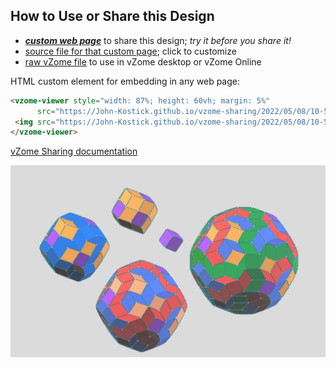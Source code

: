 
## How to Use or Share this Design

 - [***custom web page***][post] to share this design; *try it before you share it!*
 - [source file for that custom page][source]; click to customize
 - [raw vZome file][raw] to use in vZome desktop or vZome Online
 
 HTML custom element for embedding in any web page:
 ```html
<vzome-viewer style="width: 87%; height: 60vh; margin: 5%"
       src="https://John-Kostick.github.io/vzome-sharing/2022/05/08/10-52-37-5-cube-zones-2/5-cube-zones-2.vZome" >
  <img src="https://John-Kostick.github.io/vzome-sharing/2022/05/08/10-52-37-5-cube-zones-2/5-cube-zones-2.png" />
</vzome-viewer>
 ```

[vZome Sharing documentation](https://vzome.github.io/vzome/sharing.html#how-it-works)

![Image](<5-cube-zones-2.png>)


[post]: <https://John-Kostick.github.io/vzome-sharing/2022/05/08/5-cube-zones-2-10-52-37.html>
[source]: <https://github.com/John-Kostick/vzome-sharing/edit/main/_posts/2022-05-08-5-cube-zones-2-10-52-37.md>
[raw]: <https://raw.githubusercontent.com/John-Kostick/vzome-sharing/main/2022/05/08/10-52-37-5-cube-zones-2/5-cube-zones-2.vZome>